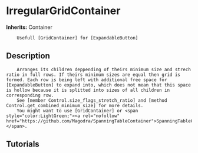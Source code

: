 # IrregularGridContainer

**Inherits:** Container

		Usefull [GridContainer] for [ExpandableButton]
	
## Description 

		Arranges its children deppending of theirs minimum size and strech ratio in full rows. If theirs minimum sizes are equal then grid is formed. Each row is being left with additional free space for [ExpandableButton] to expand into, which does not mean that this space is hollow because it is splitted into sizes of all children in corresponding row. 
		See [member Control.size_flags_stretch_ratio] and [method Control.get_combined_minimum_size] for more details.
		You might want to use [GridContainer] or <span style="color:LightGreen;"><a rel="nofollow" href="https://github.com/Magodra/SpanningTableContainer">SpanningTableContainer</a></span>.
	
## Tutorials 

	